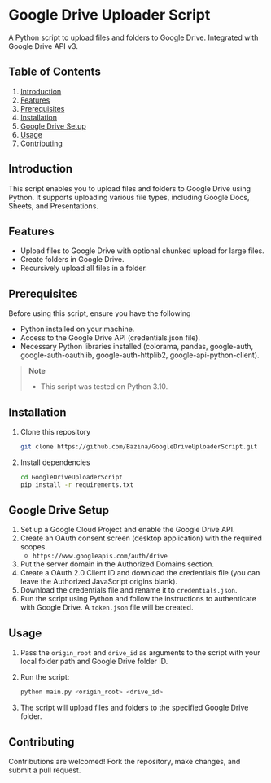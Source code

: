 # Google Drive Uploader Script

A Python script to upload files and folders to Google Drive. Integrated with Google Drive API v3.

## Table of Contents

1. [Introduction](#introduction)
2. [Features](#features)
3. [Prerequisites](#prerequisites)
4. [Installation](#installation)
5. [Google Drive Setup](#google-drive-setup)
6. [Usage](#usage)
7. [Contributing](#contributing)

## Introduction

This script enables you to upload files and folders to Google Drive using Python. It supports uploading various file types, including Google Docs, Sheets, and Presentations.

## Features

- Upload files to Google Drive with optional chunked upload for large files.
- Create folders in Google Drive.
- Recursively upload all files in a folder.

## Prerequisites

Before using this script, ensure you have the following

- Python installed on your machine.
- Access to the Google Drive API (credentials.json file).
- Necessary Python libraries installed (colorama, pandas, google-auth, google-auth-oauthlib, google-auth-httplib2, google-api-python-client).

> **Note**
> - This script was tested on Python 3.10.

## Installation

1. Clone this repository

   ```bash
   git clone https://github.com/Bazina/GoogleDriveUploaderScript.git
   ```

2. Install dependencies

   ```bash
   cd GoogleDriveUploaderScript
   pip install -r requirements.txt
   ```

## Google Drive Setup

1. Set up a Google Cloud Project and enable the Google Drive API.
2. Create an OAuth consent screen (desktop application) with the required scopes.
   - `https://www.googleapis.com/auth/drive`
3. Put the server domain in the Authorized Domains section.
4. Create a OAuth 2.0 Client ID and download the credentials file (you can leave the Authorized JavaScript origins blank).
5. Download the credentials file and rename it to `credentials.json`.
6. Run the script using Python and follow the instructions to authenticate with Google Drive. A `token.json` file will be created.

## Usage

1. Pass the `origin_root` and `drive_id` as arguments to the script with your local folder path and Google Drive folder ID.
2. Run the script:

   ```bash
   python main.py <origin_root> <drive_id>
   ```

3. The script will upload files and folders to the specified Google Drive folder.

## Contributing

Contributions are welcomed! Fork the repository, make changes, and submit a pull request.